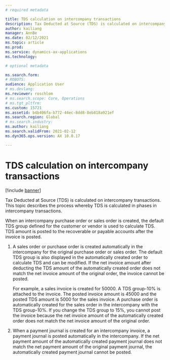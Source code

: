 ```yaml
---
# required metadata

title: TDS calculation on intercompany transactions
description: Tax Deducted at Source (TDS) is calculated on intercompany transactions. This topic describes the process whereby TDS is calculated in phases in intercompany transactions.
author: kailiang
manager: AnnBe
ms.date: 02/12/2021
ms.topic: article
ms.prod: 
ms.service: dynamics-ax-applications
ms.technology: 

# optional metadata

ms.search.form: 
# ROBOTS: 
audience: Application User
# ms.devlang: 
ms.reviewer: roschlom
# ms.search.scope: Core, Operations
# ms.tgt_pltfrm: 
ms.custom: 15721
ms.assetid: b4b406fa-b772-44ec-8dd8-8eb818a921ef
ms.search.region: Global
# ms.search.industry: 
ms.author: kailiang
ms.search.validFrom: 2021-02-12
ms.dyn365.ops.version: AX 10.0.17

---
```

# TDS calculation on intercompany transactions

[!include [banner](../includes/banner.md)]

Tax Deducted at Source (TDS) is calculated on intercompany transactions. This topic describes the process whereby TDS is calculated in phases in intercompany transactions.

When an intercompany purchase order or sales order is created, the default TDS group defined for the customer or vendor is used to calculate TDS. TDS amount is posted to the recoverable or payable accounts after the invoice is posted.

1. A sales order or purchase order is created automatically in the intercompany for the original purchase order or sales order. The default TDS group is also displayed in the automatically created order to calculate TDS and can be modified. If the net invoice amount after deducting the TDS amount of the automatically created order does not match the net invoice amount of the original order, the invoice cannot be posted.

   For example, a sales invoice is created for 50000. A TDS group-10% is attached to the invoice. The posted invoice amount is 45000 and the posted TDS amount is 5000 for the sales invoice. A purchase order is automatically created for the sales order in the intercompany with the TDS group-10%. If you change the TDS group to 15%, you cannot post the invoice because the net invoice amount of the automatically created order does not match the net invoice amount of the original order.

2. When a payment journal is created for an intercompany invoice, a payment journal is posted automatically in the intercompany. If the net payment amount of the automatically created payment journal does not match the net payment amount of the original payment journal, the automatically created payment journal cannot be posted.
